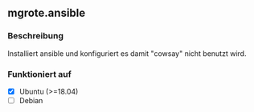 ## mgrote.ansible

### Beschreibung
Installiert ansible und konfiguriert es damit "cowsay" nicht benutzt wird.

### Funktioniert auf
- [x] Ubuntu (>=18.04)
- [ ] Debian
